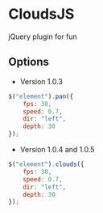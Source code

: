 # CloudsJS

jQuery plugin for fun

## Options
* Version 1.0.3

```js
$("element").pan({
	fps: 30,
    speed: 0.7,
    dir: "left",
    depth: 30
});
```

* Version 1.0.4 and 1.0.5

```js
$("element").clouds({
	fps: 30,
    speed: 0.7,
    dir: "left",
    depth: 30
});
```